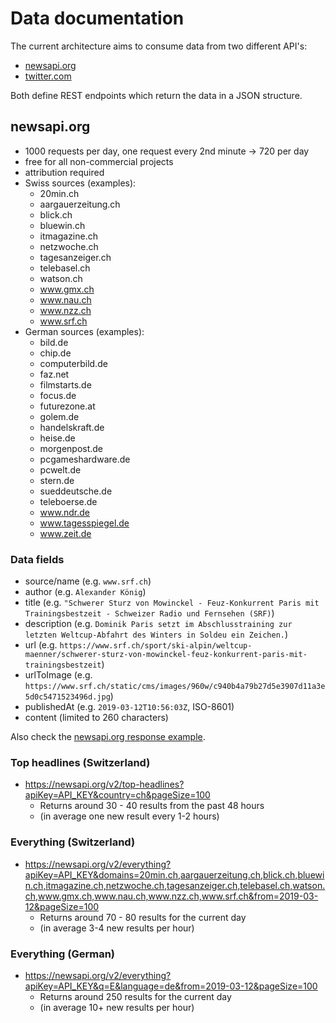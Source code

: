 # Data documentation
The current architecture aims to consume data from two different API's:
- [newsapi.org](https://newsapi.org/)
- [twitter.com](https://developer.twitter.com/)

Both define REST endpoints which return the data in a JSON structure.

## newsapi.org
- 1000 requests per day, one request every 2nd minute -> 720 per day
- free for all non-commercial projects
- attribution required
- Swiss sources (examples):
  - 20min.ch
  - aargauerzeitung.ch
  - blick.ch
  - bluewin.ch
  - itmagazine.ch
  - netzwoche.ch
  - tagesanzeiger.ch
  - telebasel.ch
  - watson.ch
  - www.gmx.ch
  - www.nau.ch
  - www.nzz.ch
  - www.srf.ch
- German sources (examples):
  - bild.de
  - chip.de
  - computerbild.de
  - faz.net
  - filmstarts.de
  - focus.de
  - futurezone.at
  - golem.de
  - handelskraft.de
  - heise.de
  - morgenpost.de
  - pcgameshardware.de
  - pcwelt.de
  - stern.de
  - sueddeutsche.de
  - teleboerse.de
  - www.ndr.de
  - www.tagesspiegel.de
  - www.zeit.de

### Data fields
- source/name (e.g. `www.srf.ch`)
- author (e.g. `Alexander König`)
- title (e.g. `"Schwerer Sturz von Mowinckel - Feuz-Konkurrent Paris mit Trainingsbestzeit - Schweizer Radio und Fernsehen (SRF)`)
- description (e.g. `Dominik Paris setzt im Abschlusstraining zur letzten Weltcup-Abfahrt des Winters in Soldeu ein Zeichen.`)
- url (e.g. `https://www.srf.ch/sport/ski-alpin/weltcup-maenner/schwerer-sturz-von-mowinckel-feuz-konkurrent-paris-mit-trainingsbestzeit`)
- urlToImage (e.g. `https://www.srf.ch/static/cms/images/960w/c940b4a79b27d5e3907d11a3e5d0c5471523496d.jpg`)
- publishedAt (e.g. `2019-03-12T10:56:03Z`, ISO-8601)
- content (limited to 260 characters)

Also check the [newsapi.org response example](api-data/newsapi.org.json).

### Top headlines (Switzerland)
- https://newsapi.org/v2/top-headlines?apiKey=API_KEY&country=ch&pageSize=100
  - Returns around 30 - 40 results from the past 48 hours
  - (in average one new result every 1-2 hours)

### Everything (Switzerland)
- https://newsapi.org/v2/everything?apiKey=API_KEY&domains=20min.ch,aargauerzeitung.ch,blick.ch,bluewin.ch,itmagazine.ch,netzwoche.ch,tagesanzeiger.ch,telebasel.ch,watson.ch,www.gmx.ch,www.nau.ch,www.nzz.ch,www.srf.ch&from=2019-03-12&pageSize=100
  - Returns around 70 - 80 results for the current day
  - (in average 3-4 new results per hour)

### Everything (German)
- https://newsapi.org/v2/everything?apiKey=API_KEY&q=E&language=de&from=2019-03-12&pageSize=100
  - Returns around 250 results for the current day
  - (in average 10+ new results per hour)
